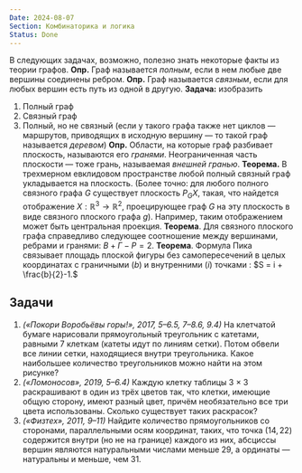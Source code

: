 ```yaml
---
Date: 2024-08-07
Section: Комбинаторика и логика
Status: Done
---
```

В следующих задачах, возможно, полезно знать некоторые факты из теории графов.
**Опр.** Граф называется _полным_, если в нем любые две вершины соединены ребром.
**Опр.** Граф называется _связным_, если для любых вершин есть путь из одной в другую.
**Задача:** изобразить
1. Полный граф
2. Связный граф
3. Полный, но не связный (если у такого графа также нет циклов — маршрутов, приводящих в исходную вершину — то такой граф называется _деревом_)
**Опр.** Области, на которые граф разбивает плоскость, называются его _гранями_. Неограниченная часть плоскости — тоже грань, называемая _внешней гранью_.
**Теорема.** В трехмерном евклидовом пространстве любой полный связный граф укладывается на плоскость. (Более точно: для любого полного связного графа $G$﻿ существует плоскость $P_G X$﻿, такая, что найдется отображение $X: \mathbb{R}^3 \to \mathbb{R}^2$﻿, проецирующее граф $G$﻿ на эту плоскость в виде связного плоского графа $g$﻿). Например, таким отображением может быть центральная проекция.
**Теорема**. Для связного плоского графа справедливо следующее соотношение между вершинами, ребрами и гранями:
$В+Г-Р = 2.$
**Теорема**. Формула Пика связывает площадь плоской фигуры без самопересечений в целых координатах с граничными $(b)$﻿ и внутренними $(i)$﻿ точками :
$S = i + \frac{b}{2}-1.$
## Задачи
1. _(«Покори Воробьёвы горы!», 2017, 5–6.5, 7–8.6, 9.4)_ На клетчатой бумаге нарисовали прямоугольный треугольник с катетами, равными 7 клеткам (катеты идут по линиям сетки). Потом обвели все линии сетки, находящиеся внутри треугольника. Какое наибольшее количество треугольников можно найти на этом рисунке?
2. _(«Ломоносов», 2019, 5–6.4)_ Каждую клетку таблицы 3 × 3 раскрашивают в один из трёх цветов так, что клетки, имеющие общую сторону, имеют разный цвет, причём необязательно все три цвета использованы. Сколько существует таких раскрасок?
3. _(«Физтех», 2011, 9–11)_ Найдите количество прямоугольников со сторонами, параллельными осям координат, таких, что точка $(14, 22)$﻿ содержится внутри (но не на границе) каждого из них, абсциссы вершин являются натуральными числами меньше 29, а ординаты — натуральны и меньше, чем 31.